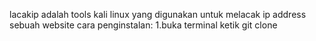 lacakip adalah tools kali linux yang digunakan untuk melacak ip address sebuah website 
cara penginstalan:
1.buka terminal ketik git clone 
